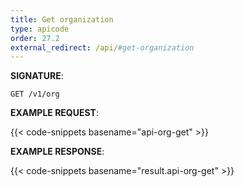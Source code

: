 ```yaml
---
title: Get organization
type: apicode
order: 27.2
external_redirect: /api/#get-organization
---
```


**SIGNATURE**:

`GET /v1/org`

**EXAMPLE REQUEST**:

{{< code-snippets basename="api-org-get" >}}

**EXAMPLE RESPONSE**:

{{< code-snippets basename="result.api-org-get" >}}
